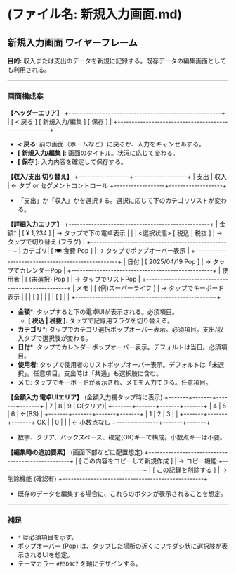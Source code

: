 # (ファイル名: 新規入力画面.md)

## 新規入力画面 ワイヤーフレーム

**目的:** 収入または支出のデータを新規に記録する。既存データの編集画面としても利用される。

---

### 画面構成案

**【ヘッダーエリア】**
+------------------------------------------------------+
| [ < 戻る ]       [ 新規入力/編集 ]      [ 保存 ]       |
+------------------------------------------------------+

* **< 戻る**: 前の画面（ホームなど）に戻るか、入力をキャンセルする。
* **[ 新規入力/編集 ]**: 画面のタイトル。状況に応じて変わる。
* **[ 保存 ]**: 入力内容を確定して保存する。

**【収入/支出 切り替え】**
+------------------+-------------------+
|     支出 |       収入        |  <- タブ or セグメントコントロール
+------------------+-------------------+

* 「支出」か「収入」かを選択する。選択に応じて下のカテゴリリストが変わる。

**【詳細入力エリア】**
+--------------------------------------------------+
| 金額* | [ ¥ 1,234          ] | -> タップで下の電卓表示 |
|       | <選択状態> [ 税込 | 税抜 ] | -> タップで切り替え (フラグ) |
+--------------------------------------------------+
| カテゴリ| [ 🍽️ 食費 Pop ]     | -> タップでポップオーバー表示 |
+--------------------------------------------------+
| 日付 | [ 2025/04/19 Pop ] | -> タップでカレンダーPop |
+--------------------------------------------------+
| 使用者   | [ (未選択) Pop ]   | -> タップでリストPop    |
+--------------------------------------------------+
| メモ     | [ (例)スーパーライフ ] | -> タップでキーボード表示 |
|          | [                  ] |                    |
|          | [                  ] |                    |
+--------------------------------------------------+

* **金額***: タップすると下の電卓UIが表示される。必須項目。
    * **[ 税込 | 税抜 ]**: タップで記録用フラグを切り替える。
* **カテゴリ***: タップでカテゴリ選択ポップオーバー表示。必須項目。支出/収入タブで選択肢が変わる。
* **日付***: タップでカレンダーポップオーバー表示。デフォルトは当日。必須項目。
* **使用者**: タップで使用者のリストポップオーバー表示。デフォルトは「未選択」。任意項目。支出時は「共通」も選択肢に含む。
* **メモ**: タップでキーボードが表示され、メモを入力できる。任意項目。

**【金額入力 電卓UIエリア】** (金額入力欄タップ時に表示)
+-------+-------+-------+-------+
|   7   |   8   |   9   | C(クリア)|
+-------+-------+-------+-------+
|   4   |   5   |   6   | ←(BS) |
+-------+-------+-------+-------+
|   1   |   2   |   3   |       |
+-------+-------+-------+  OK   |
|       0       |       |       | <- 小数点なし
+---------------+-------+-------+

* 数字、クリア、バックスペース、確定(OK)キーで構成。小数点キーは不要。

**【編集時の追加要素】** (画面下部などに配置想定)
+--------------------------------------------------+
|         [ この内容をコピーして新規作成 ]           | -> コピー機能
+--------------------------------------------------+
|         [ この記録を削除する ]                   | -> 削除機能 (確認有)
+--------------------------------------------------+

* 既存のデータを編集する場合に、これらのボタンが表示されることを想定。

---

### 補足
* `*` は必須項目を示す。
* ポップオーバー (Pop) は、タップした場所の近くにフキダシ状に選択肢が表示されるUIを想定。
* テーマカラー `#E3D9C7` を軸にデザインする。
